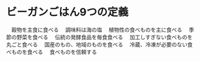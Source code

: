 # ビーガンごはん9つの定義
　穀物を主食に食べる
　調味料は海の塩
　植物性の食べものを主に食べる
　季節の野菜を食べる
　伝統の発酵食品を毎食食べる
　加工しすぎない食べものを丸ごと食べる
　国産のもの、地域のものを食べる
　冷蔵、冷凍が必要のない食べものを食べる
　食べものを信頼する
